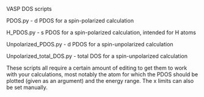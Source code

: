 VASP DOS scripts

PDOS.py - d PDOS for a spin-polarized calculation

H_PDOS.py - s PDOS for a spin-polarized calculation, intended for H atoms

Unpolarized_PDOS.py - d PDOS for a spin-unpolarized calculation

Unpolarized_total_DOS.py - total DOS for a spin-unpolarized calculation

These scripts all require a certain amount of editing to get them to work with your calculations, most notably the atom for which the PDOS should be plotted (given as an argument) and the energy range. The x limits can also be set manually.
